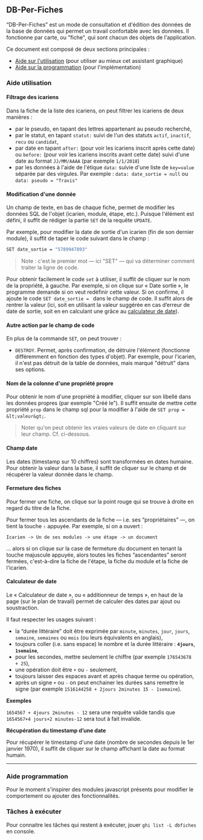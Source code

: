 ## DB-Per-Fiches

“DB-Per-Fiches” est un mode de consultation et d'édition des données de la base de données qui permet un travail confortable avec les données. Il fonctionne par carte, ou "fiche", qui sont chacun des objets de l'application.

Ce document est composé de deux sections principales :

* [Aide sur l'utilisation](admin/database/#utilisation) (pour utiliser au mieux cet assistant graphique)
* [Aide sur la programmation](admin/database/#implementation) (pour l'implémentation)

<a name="utilisation"></a>

### Aide utilisation

#### Filtrage des icariens

Dans la fiche de la liste des icariens, on peut filtrer les icariens de deux manières :

* par le pseudo, en tapant des lettres appartenant au pseudo recherché,
* par le statut, en tapant `statut:` suivi de l'un des statuts `actif`, `inactif`, `recu` ou `candidat`,
* par date en tapant `after:` (pour voir les icariens inscrit après cette date) ou `before:` (pour voir les icariens inscrits avant cette date) suivi d'une date au format `JJ/MM/AAAA` (par exemple `1/1/2018`)
* par les données à l'aide de l'étique `data:` suivie d'une liste de `key=value` séparée par des virgules. Par exemple : `data: date_sortie = null` ou `data: pseudo = "Travis"`

#### Modification d'une donnée

Un champ de texte, en bas de chaque fiche, permet de modifier les données SQL de l'objet (icarien, module, étape, etc.). Puisque l'élément est défini, il suffit de rédiger la partie `SET` de la requête `UPDATE`.

Par exemple, pour modifier la date de sortie d'un icarien (fin de son dernier module), il suffit de taper le code suivant dans le champ :

~~~bash
SET date_sortie = "5789947893"
~~~

> Note : c'est le premier mot — ici "SET" — qui va déterminer comment traiter la ligne de code.

Pour obtenir facilement le code `set` à utiliser, il suffit de cliquer sur le nom de la propriété, à gauche. Par exemple, si on clique sur « Date sortie », le programme demande si on veut redéfinir cette valeur. Si on confirme, il ajoute le code `SET date_sortie = ` dans le champ de code. Il suffit alors de rentrer la valeur (ici, soit en utilisant la valeur suggérée en cas d’erreur de date de sortie, soit en en calculant une grâce au [calculateur de date](#calculateur_date)).

#### Autre action par le champ de code

En plus de la commande `SET`, on peut trouver :

* `DESTROY`. Permet, après confirmation, de détruire l'élément (fonctionne différemment en fonction des types d'objet). Par exemple, pour l'icarien, il n'est pas détruit de la table de données, mais marqué "détruit" dans ses options.

#### Nom de la colonne d'une propriété propre

Pour obtenir le nom d'une propriété à modifier, cliquer sur son libellé dans les données propres (par exemple "Créé le"). Il suffit ensuite de mettre cette propriété `prop` dans le champ sql pour la modifier à l'aide de `SET prop = &lt;valeur&gt;`.

> Noter qu'on peut obtenir les vraies valeurs de date en cliquant sur leur champ. Cf. ci-dessous.

#### Champ date

Les dates (timestamp sur 10 chiffres) sont transformées en dates humaine. Pour obtenir la valeur dans la base, il suffit de cliquer sur le champ et de récupérer la valeur donnée dans le champ.


#### Fermeture des fiches

Pour fermer une fiche, on clique sur la point rouge qui se trouve à droite en regard du titre de la fiche.

Pour fermer tous les ascendants de la fiche — i.e. ses “propriétaires” —, on tient la touche `⇧` appuyée. Par exemple, si on a ouvert :

~~~
Icarien -> Un de ses modules -> une étape -> un document
~~~

… alors si on clique sur la case de fermeture du document en tenant la touche majuscule appuyée, alors toutes les fiches “ascendantes” seront fermées, c'est-à-dire la fiche de l'étape, la fiche du module et la fiche de l'icarien.

<a name="calculateur_date"></a>


#### Calculateur de date

Le « Calculateur de date », ou « additionneur de temps », en haut de la page (sur le plan de travail) permet de calculer des dates par ajout ou soustraction.

Il faut respecter les usages suivant :

* la “durée littéraire” doit être exprimée par `minute`, `minutes`, `jour`, `jours`, `semaine`, `semaines` ou `mois` (ou leurs équivalents en anglais),
* toujours coller (i.e. sans espace) le nombre et la durée littéraire : **`4jours`**, **`1semaine`**,
* pour les secondes, mettre seulement le chiffre (par exemple `176543678 + 25`),
* une opération doit être `+` ou `-` seulement,
* toujours laisser des espaces avant et après chaque terme ou opération,
* après un signe `+` ou `-` on peut enchainer les durées sans remettre le signe (par exemple `1516144258 + 2jours 2minutes 15 - 1semaine`).

**Exemples**

`1654567 + 4jours 2minutes - 12` sera une requête valide tandis que `1654567+4 jours+2 minutes-12` sera tout à fait invalide.

**Récupération du timestamp d’une date**

Pour récupérer le timestamp d'une date (nombre de secondes depuis le 1er janvier 1970), il suffit de cliquer sur le champ affichant la date au format humain.

---------------------------------------------------------------------

<a name="implementation"></a>

### Aide programmation

Pour le moment s'inspirer des modules javascript présents pour modifier le comportement ou ajouter des fonctionnalités.

### Tâches à exécuter

Pour connaitre les tâches qui restent à exécuter, jouer `ghi list -L dbfiches` en console.